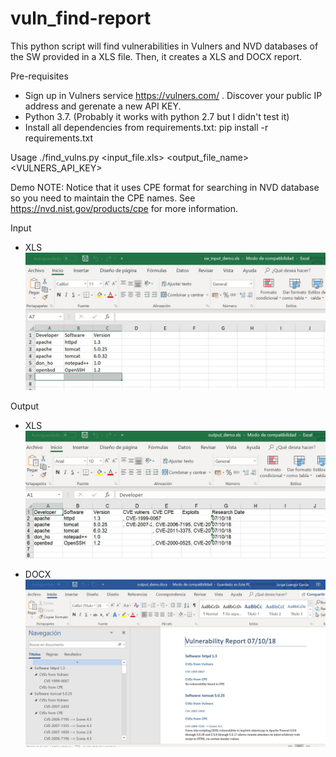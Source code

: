 # vuln_find-report
This python script will find vulnerabilities in Vulners and NVD databases of the SW provided in a XLS file. Then, it creates a XLS and DOCX report.

Pre-requisites
- Sign up in Vulners service https://vulners.com/ . Discover your public IP address and gerenate a new API KEY.
- Python 3.7. (Probably it works with python 2.7 but I didn't test it)
- Install all dependencies from requirements.txt:
    pip install -r requirements.txt
    
Usage
./find_vulns.py <input_file.xls> <output_file_name> <VULNERS_API_KEY>

Demo
NOTE:
Notice that it uses CPE format for searching in NVD database so you need to maintain the CPE names.
See https://nvd.nist.gov/products/cpe for more information. 

Input
- XLS
![alt text](https://github.com/jorgeluengar/vuln_find-report/blob/master/demo_images/demo_input.JPG)

Output
- XLS
![alt text](https://github.com/jorgeluengar/vuln_find-report/blob/master/demo_images/demo_output_XLS.JPG)

- DOCX
![alt text](https://github.com/jorgeluengar/vuln_find-report/blob/master/demo_images/demo_output_docx.JPG)
